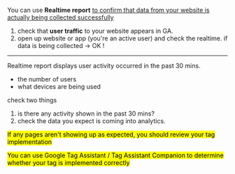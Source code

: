 You can use **Realtime report** <u>to confirm that data from your website is actually being collected successfully</u>

1. check that **user traffic** to your website appears in GA.
2. open up website or app (you're an active user) and check the realtime. if data is being collected -> OK !

<hr>

Realtime report displays user activity occurred in the past 30 mins.
- the number of users
- what devices are being used

check two things
1. is there any activity shown in the past 30 mins?
2. check the data you expect is coming into analytics.

<mark>If any pages aren't showing up as expected, you should review your tag implementation</mark>

<mark>You can use Google Tag Assistant / Tag Assistant Companion to determine whether your tag is implemented correctly</mark>